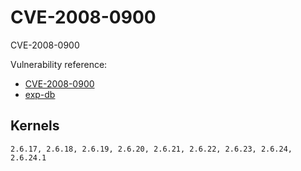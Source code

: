 # CVE-2008-0900

CVE-2008-0900

Vulnerability reference:
 * [CVE-2008-0900](https://cve.mitre.org/cgi-bin/cvename.cgi?name=2008-0900)  
 * [exp-db](https://www.exploit-db.com/exploits/5092/)  

## Kernels
```
2.6.17, 2.6.18, 2.6.19, 2.6.20, 2.6.21, 2.6.22, 2.6.23, 2.6.24, 2.6.24.1
```   

